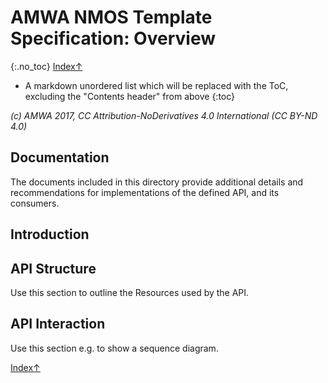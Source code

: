 # AMWA NMOS Template Specification: Overview
{:.no_toc}
[ Index↑ ](..)


* A markdown unordered list which will be replaced with the ToC, excluding the "Contents header" from above
{:toc}

_(c) AMWA 2017, CC Attribution-NoDerivatives 4.0 International (CC BY-ND 4.0)_

## Documentation

The documents included in this directory provide additional details and recommendations for implementations of the defined API, and its consumers.

## Introduction

## API Structure

Use this section to outline the Resources used by the API.

## API Interaction

Use this section e.g. to show a sequence diagram.


[ Index↑ ](..)
